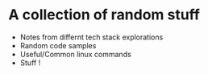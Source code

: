 # A collection of random stuff 
* Notes from differnt tech stack explorations
* Random code samples
* Useful/Common linux commands
* Stuff !

